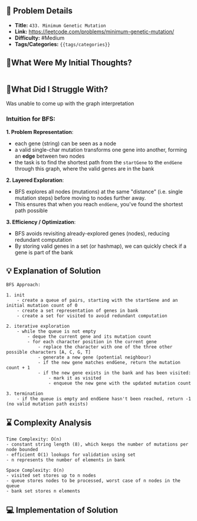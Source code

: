 ## 📝 Problem Details

- **Title:** `433. Minimum Genetic Mutation`
- **Link:** https://leetcode.com/problems/minimum-genetic-mutation/
- **Difficulty:** #Medium 
- **Tags/Categories:** `{{tags/categories}}`

## 💭What Were My Initial Thoughts?

```

```


## 🤔What Did I Struggle With?

Was unable to come up with the graph interpretation
### Intuition for BFS:
**1. Problem Representation**:
- each gene (string) can be seen as a node
- a valid single-char mutation transforms one gene into another, forming an **edge** between two nodes
- the task is to find the shortest path from the `startGene` to the `endGene` through this graph, where the valid genes are in the bank

**2. Layered Exploration**:
- BFS explores all nodes (mutations) at the same "distance" (i.e. single mutation steps) before moving to nodes further away.
- This ensures that when you reach `endGene`, you've found the shortest path possible 

**3. Efficiency / Optimization**:
- BFS avoids revisiting already-explored genes (nodes), reducing redundant computation
- By storing valid genes in a set (or hashmap), we can quickly check if a gene is part of the bank 

## 💡 Explanation of Solution

```
BFS Approach:

1. init
	- create a queue of pairs, starting with the startGene and an initial mutation count of 0
	- create a set representation of genes in bank
	- create a set for visited to avoid redundant computation

2. iterative exploration
	- while the queue is not empty
		- deque the current gene and its mutation count 
		- for each character position in the current gene
			- replace the character with one of the three other possible characters [A, C, G, T]
			- generate a new gene (potential neighbour)
			- if the new gene matches endGene, return the mutation count + 1
			- if the new gene exists in the bank and has been visited:
				- mark it as visited
				- enqueue the new gene with the updated mutation count

3. termination
	- if the queue is empty and endGene hasn't been reached, return -1 (no valid mutation path exists)
```

## ⌛ Complexity Analysis

```
Time Complexity: O(n)
- constant string length (8), which keeps the number of mutations per node bounded 
- efficient O(1) lookups for validation using set
- n represents the number of elements in bank

Space Complexity: O(n)
- visited set stores up to n nodes
- queue stores nodes to be processed, worst case of n nodes in the queue
- bank set stores n elements

```

## 💻 Implementation of Solution

```cpp

```